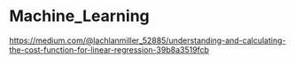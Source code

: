 # Machine_Learning

https://medium.com/@lachlanmiller_52885/understanding-and-calculating-the-cost-function-for-linear-regression-39b8a3519fcb
